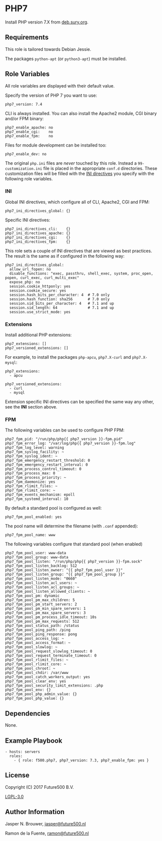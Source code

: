 PHP7
====

Install PHP version 7.X from [deb.sury.org](https://deb.sury.org/).

Requirements
------------

This role is tailored towards Debian Jessie.

The packages `python-apt` (or `python3-apt`) must be installed.

Role Variables
--------------

All role variables are displayed with their default value.

Specify the version of PHP 7 you want to use:

    php7_version: 7.4

CLI is always installed. You can also install the Apache2 module, CGI binary and/or FPM binary:

    php7_enable_apache: no
    php7_enable_cgi:    no
    php7_enable_fpm:    no

Files for module development can be installed too:

    php7_enable_dev: no

The original `php.ini` files are _never_ touched by this role.
Instead a `99-customization.ini` file is placed in the appropriate `conf.d` directories.
These customization files will be filled with the [INI directives](https://secure.php.net/manual/en/ini.list.php) you specify with the following role variables.

### INI

Global INI directives, which configure all of CLI, Apache2, CGI and FPM:

    php7_ini_directives_global: {}

Specific INI directives:

    php7_ini_directives_cli:    {}
    php7_ini_directives_apache: {}
    php7_ini_directives_cgi:    {}
    php7_ini_directives_fpm:    {}

This role sets a couple of INI directives that are viewed as best practices.
The result is the same as if configured in the following way:

    php7_ini_directives_global:
      allow_url_fopen: no
      disable_functions: "exec, passthru, shell_exec, system, proc_open, popen, curl_exec, curl_multi_exec"
      expose_php: no
      session.cookie_httponly: yes
      session.cookie_secure: yes
      session.hash_bits_per_character: 4  # 7.0 only
      session.hash_function: sha256       # 7.0 only
      session.sid_bits_per_character: 4   # 7.1 and up
      session.sid_length: 64              # 7.1 and up
      session.use_strict_mode: yes

### Extensions

Install additional PHP extensions:

    php7_extensions: []
    php7_versioned_extensions: []

For example, to install the packages `php-apcu`, `php7.X-curl` and `php7.X-mysql`:

    php7_extensions:
      - apcu

    php7_versioned_extensions:
      - curl
      - mysql

Extension specific INI directives can be specified the same way any other, see the **INI** section above.

### FPM

The following variables can be used to configure PHP FPM:

    php7_fpm_pid: "/run/php/php{{ php7_version }}-fpm.pid"
    php7_fpm_error_log: "/var/log/php{{ php7_version }}-fpm.log"
    php7_fpm_log_level: warning
    php7_fpm_syslog_facility: ~
    php7_fpm_syslog_ident: ~
    php7_fpm_emergency_restart_threshold: 0
    php7_fpm_emergency_restart_interval: 0
    php7_fpm_process_control_timeout: 0
    php7_fpm_process_max: 0
    php7_fpm_process_priority: ~
    php7_fpm_daemonize: yes
    php7_fpm_rlimit_files: ~
    php7_fpm_rlimit_core: ~
    php7_fpm_events_mechanism: epoll
    php7_fpm_systemd_interval: 10

By default a standard pool is configured as well:

    php7_fpm_pool_enabled: yes

The pool name will determine the filename (with `.conf` appended):

    php7_fpm_pool_name: www

The following variables configure that standard pool (when enabled)

    php7_fpm_pool_user: www-data
    php7_fpm_pool_group: www-data
    php7_fpm_pool_listen: "/run/php/php{{ php7_version }}-fpm.sock"
    php7_fpm_pool_listen_backlog: 512
    php7_fpm_pool_listen_owner: "{{ php7_fpm_pool_user }}"
    php7_fpm_pool_listen_group: "{{ php7_fpm_pool_group }}"
    php7_fpm_pool_listen_mode: "0660"
    php7_fpm_pool_listen_acl_users: ~
    php7_fpm_pool_listen_acl_groups: ~
    php7_fpm_pool_listen_allowed_clients: ~
    php7_fpm_pool_pm: dynamic
    php7_fpm_pool_pm_max_children: 5
    php7_fpm_pool_pm_start_servers: 2
    php7_fpm_pool_pm_min_spare_servers: 1
    php7_fpm_pool_pm_max_spare_servers: 3
    php7_fpm_pool_pm_process_idle_timeout: 10s
    php7_fpm_pool_pm_max_requests: 512
    php7_fpm_pool_status_path: /status
    php7_fpm_pool_ping_path: /ping
    php7_fpm_pool_ping_response: pong
    php7_fpm_pool_access_log: ~
    php7_fpm_pool_access_format: ~
    php7_fpm_pool_slowlog: ~
    php7_fpm_pool_request_slowlog_timeout: 0
    php7_fpm_pool_request_terminate_timeout: 0
    php7_fpm_pool_rlimit_files: ~
    php7_fpm_pool_rlimit_core: ~
    php7_fpm_pool_chroot: ~
    php7_fpm_pool_chdir: /var/www
    php7_fpm_pool_catch_workers_output: yes
    php7_fpm_pool_clear_env: yes
    php7_fpm_pool_security_limit_extensions: .php
    php7_fpm_pool_env: {}
    php7_fpm_pool_php_admin_value: {}
    php7_fpm_pool_php_value: {}

Dependencies
------------

None.

Example Playbook
----------------

    - hosts: servers
      roles:
        - { role: f500.php7, php7_version: 7.3, php7_enable_fpm: yes }

License
-------

Copyright (C) 2017 Future500 B.V.

[LGPL-3.0](https://github.com/f500/ansible-php7/blob/master/COPYING.LESSER)

Author Information
------------------

Jasper N. Brouwer, jasper@future500.nl

Ramon de la Fuente, ramon@future500.nl
